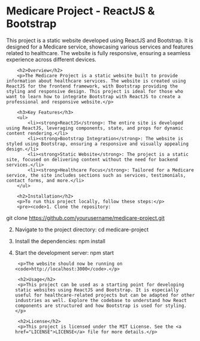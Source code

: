  <div class="container">
        <h1>Medicare Project - ReactJS & Bootstrap</h1>
        <p>This project is a static website developed using ReactJS and Bootstrap. It is designed for a Medicare service,
            showcasing various services and features related to healthcare. The website is fully responsive, ensuring a seamless
            experience across different devices.</p>

        <h2>Overview</h2>
        <p>The Medicare Project is a static website built to provide information about healthcare services. The website is created using ReactJS for the frontend framework, with Bootstrap providing the styling and responsive design. This project is ideal for those who want to learn how to integrate Bootstrap with ReactJS to create a professional and responsive website.</p>

        <h3>Key Features</h3>
        <ul>
            <li><strong>ReactJS</strong>: The entire site is developed using ReactJS, leveraging components, state, and props for dynamic content rendering.</li>
            <li><strong>Bootstrap Integration</strong>: The website is styled using Bootstrap, ensuring a responsive and visually appealing design.</li>
            <li><strong>Static Website</strong>: The project is a static site, focused on delivering content without the need for backend services.</li>
            <li><strong>Healthcare Focus</strong>: Tailored for a Medicare service, the site includes sections such as services, testimonials, contact forms, and more.</li>
        </ul>

        <h2>Installation</h2>
        <p>To run this project locally, follow these steps:</p>
        <pre><code>1. Clone the repository:
git clone https://github.com/yourusername/medicare-project.git

2. Navigate to the project directory:
cd medicare-project

3. Install the dependencies:
npm install

4. Start the development server:
npm start
</code></pre>

        <p>The website should now be running on <code>http://localhost:3000</code>.</p>

        <h2>Usage</h2>
        <p>This project can be used as a starting point for developing static websites using ReactJS and Bootstrap. It is especially useful for healthcare-related projects but can be adapted for other industries as well. Explore the codebase to understand how React components are structured and how Bootstrap is used for styling.</p>

        <h2>License</h2>
        <p>This project is licensed under the MIT License. See the <a href="LICENSE">LICENSE</a> file for more details.</p>
    </div>
